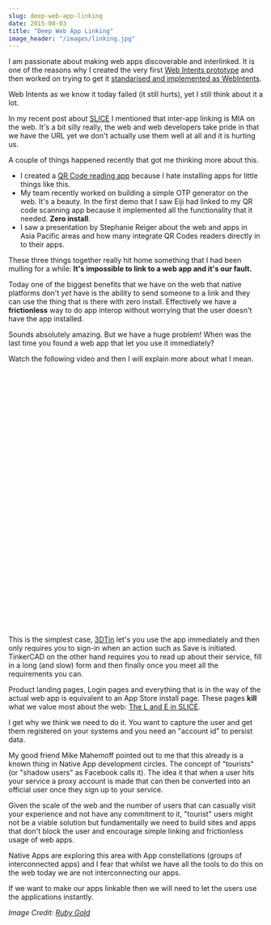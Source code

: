 ```yaml
---
slug: deep-web-app-linking
date: 2015-08-03
title: "Deep Web App Linking"
image_header: "/images/linking.jpg"
---
```


I am passionate about making web apps discoverable and interlinked.  It is one of the reasons
why I created the very first [Web Intents prototype](http://webintents.com) and then worked
on trying to get it [standarised and implemented as WebIntents](https://webintents.org).

Web Intents as we know it today failed (it still hurts), yet I still think about it a lot.

In my recent post about [SLICE](https://paul.kinlan.me/slice-the-web/) I mentioned that 
inter-app linking is MIA on the web. It's a bit silly really, the web and web developers take
pride in that we have the URL yet we don't actually use them well at all and it is hurting us.

A couple of things happened recently that got me thinking more about this.

* I created a [QR Code reading app](https://qrsnapper.appspot.com/) because I hate installing apps for 
  little things like this.
* My team recently worked on building a simple <abbr>OTP</abbr> generator on the web. It's a beauty. In the first demo that I 
saw Eiji had linked to my QR code scanning app because it implemented all the functionality that it needed. __Zero install__.
* I saw a presentation by Stephanie Reiger about the web and apps in Asia Pacific areas and how many
  integrate QR Codes readers directly in to their apps.
  
These three things together really hit home something that I had been mulling for a while: 
**It's impossible to link to a web app and it's our fault.**

Today one of the biggest benefits that we have on the web that native platforms don't _yet_ have 
is the ability to send someone to a link and they can use the thing that is there with zero install.
Effectively we have a __frictionless__ way to do app interop without worrying that the user
doesn't have the app installed.

Sounds absolutely amazing. But we have a huge problem! When was the last time you found a web app
 that let you use it immediately?

Watch the following video and then I will explain more about what I mean.

<iframe width="854" height="510" 
        data-src="https://www.youtube.com/embed/YpijAhVEshI" 
        frameborder="0" allowfullscreen></iframe>

<br>

This is the simplest case, [3DTin](http://www.3dtin.com/) let's you use the app immediately and then only requires
you to sign-in when an action such as Save is initiated. TinkerCAD on the other hand requires you to 
read up about their service, fill in a long (and slow) form and then finally once you meet all the
requirements you can.

Product landing pages, Login pages and everything that is in the way of the actual web app is
equivalent to an App Store install page. These pages **kill** what we value most about 
the web: [The L and E in SLICE](https://paul.kinlan.me/slice-the-web/).

I get why we think we need to do it. You want to capture the user and get them registered on your systems 
and you need an "account id" to persist data.

My good friend Mike Mahemoff pointed out to me that this already is a known thing in Native App development
circles. The concept of "tourists" (or "shadow users" as Facebook calls it).  The idea it that
when a user hits your service a proxy account is made that can then be converted into an official user once they sign
up to your service.

Given the scale of the web and the number of users that can casually visit your experience and not have any commitment
to it, "tourist" users might not be a viable solution but fundamentally we need to build sites and 
apps that don't block the user and encourage simple linking and frictionless usage of web apps.

Native Apps are exploring this area with App constellations (groups of interconnected apps) and I 
fear that whilst we have all the tools to do this on the web today we are not interconnecting our apps.

If we want to make our apps linkable then we will need to let the users use the applications instantly.

_Image Credit: [Ruby Gold](https://www.flickr.com/photos/13606325@N08/2416993706/in/photolist-4FzJ2h-4f6pJh-fSg3j-6pp1Et-nL9UEd-8J3PAA-84qBVK-7F1287-j8Q6iB-eSr9GM-8agmNg-4UeUCC-eiXuL7-6RD7ja-rvEFyC-tJNKZK-6xZsut-7oXrP6-6SBHQ2-7F11wU-aCRkMh-3f1a1-m6eYt-gbA7WS-6pt9FJ-mLNHtP-6vodg7-bm5Ny4-kYJjLR-dABgMF-7EW36T-q8a8Kb-ahDuNg-664j55-398e8z-8Tyxt5-mM4PK7-dW9X9R-698NDg-7JYsuX-doRYU3-dbbuB6-ih11BV-8TLHJ5-5UvB9w-r55U3C-8TkrjN-dVGc9m-acRwhX-6NVZdG)_